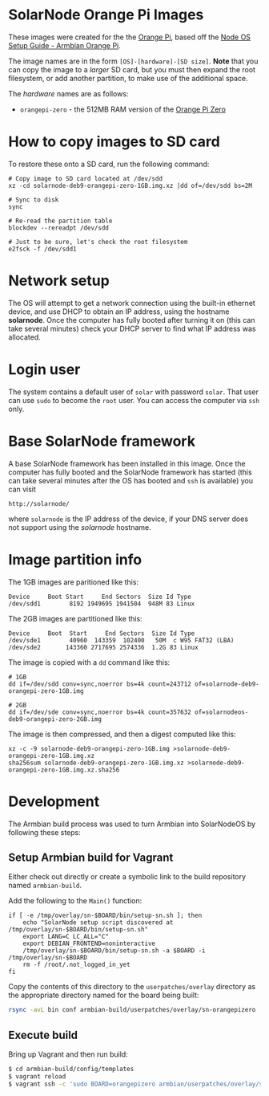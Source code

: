# SolarNode Orange Pi Images

These images were created for the the [Orange Pi][1], based 
off the [Node OS Setup Guide - Armbian Orange Pi][2].

The image names are in the form `[OS]-[hardware]-[SD size]`. **Note**
that you can copy the image to a _larger_ SD card, but you must then
expand the root filesystem, or add another partition, to make use of
the additional space.

The *hardware* names are as follows:

 * `orangepi-zero` - the 512MB RAM version of the [Orange Pi Zero][3]
 	
# How to copy images to SD card

To restore these onto a SD card, run the following command:

	# Copy image to SD card located at /dev/sdd
	xz -cd solarnode-deb9-orangepi-zero-1GB.img.xz |dd of=/dev/sdd bs=2M
	
	# Sync to disk
	sync
	
	# Re-read the partition table
	blockdev --rereadpt /dev/sdd
	
	# Just to be sure, let's check the root filesystem
	e2fsck -f /dev/sdd1

# Network setup

The OS will attempt to get a network connection using the built-in
ethernet device, and use DHCP to obtain an IP address, using the hostname
**solarnode**. Once the computer has fully booted after turning it on (this
can take several minutes) check your DHCP server to find what IP address was
allocated.

# Login user

The system contains a default user of `solar` with password `solar`. That user can
use `sudo` to become the `root` user. You can access the computer via `ssh` only.

# Base SolarNode framework

A base SolarNode framework has been installed in this image. Once the computer has
fully booted and the SolarNode framework has started (this can take several minutes
after the OS has booted and `ssh` is available) you can visit

	http://solarnode/

where `solarnode` is the IP address of the device, if your DNS server does not
support using the _solarnode_ hostname.

# Image partition info

The 1GB images are paritioned like this:

```
Device     Boot Start     End Sectors  Size Id Type
/dev/sdd1        8192 1949695 1941504  948M 83 Linux
```

The 2GB images are partitioned like this:

```
Device     Boot  Start     End Sectors  Size Id Type
/dev/sde1        40960  143359  102400   50M  c W95 FAT32 (LBA)
/dev/sde2       143360 2717695 2574336  1.2G 83 Linux
```

The image is copied with a `dd` command like this:

```
# 1GB
dd if=/dev/sdd conv=sync,noerror bs=4k count=243712 of=solarnode-deb9-orangepi-zero-1GB.img

# 2GB
dd if=/dev/sde conv=sync,noerror bs=4k count=357632 of=solarnodeos-deb9-orangepi-zero-2GB.img
```

The image is then compressed, and then a digest computed like this:

```
xz -c -9 solarnode-deb9-orangepi-zero-1GB.img >solarnode-deb9-orangepi-zero-1GB.img.xz
sha256sum solarnode-deb9-orangepi-zero-1GB.img.xz >solarnode-deb9-orangepi-zero-1GB.img.xz.sha256
```
# Development

The Armbian build process was used to turn Armbian into SolarNodeOS by following these steps:

## Setup Armbian build for Vagrant

Either check out directly or create a symbolic link to the build repository named `armbian-build`.

Add the following to the `Main()` function:

```
if [ -e /tmp/overlay/sn-$BOARD/bin/setup-sn.sh ]; then
	echo "SolarNode setup script discovered at /tmp/overlay/sn-$BOARD/bin/setup-sn.sh"
	export LANG=C LC_ALL="C"
	export DEBIAN_FRONTEND=noninteractive
	/tmp/overlay/sn-$BOARD/bin/setup-sn.sh -a $BOARD -i /tmp/overlay/sn-$BOARD
	rm -f /root/.not_logged_in_yet
fi
```

Copy the contents of this directory to the `userpatches/overlay` directory as the appropriate
directory named for the board being built:

```sh
rsync -avL bin conf armbian-build/userpatches/overlay/sn-orangepizero
```

## Execute build

Bring up Vagrant and then run build:

```sh
$ cd armbian-build/config/templates
$ vagrant reload
$ vagrant ssh -c 'sudo BOARD=orangepizero armbian/userpatches/overlay/sn-orangepizero/bin/armbian-build.sh -z'
```

  [1]: https://www.orangepi.org/
  [2]: https://github.com/SolarNetwork/solarnetwork/wiki/Node-OS-Setup-Guide-Armbian-Orange-Pi
  [3]: http://www.orangepi.org/orangepizero/
